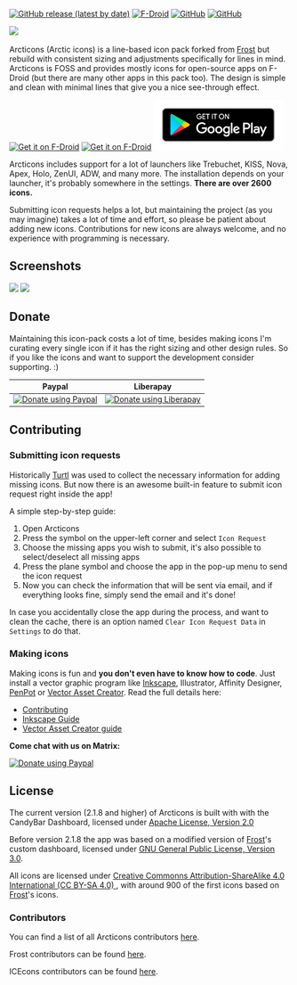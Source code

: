 [<img alt="GitHub release (latest by date)" src="https://img.shields.io/github/v/release/Donnnno/Arcticons">](https://github.com/Donnnno/Arcticons/releases/latest) [<img alt="F-Droid" src="https://img.shields.io/f-droid/v/com.donnnno.arcticons">](https://f-droid.org/packages/com.donnnno.arcticons) 
[<img alt="GitHub" src="https://img.shields.io/github/downloads/donnnno/arcticons/total?label=github%20downloads">](https://github.com/Donnnno/Arcticons/releases/latest) 
[<img alt="GitHub" src="https://img.shields.io/github/downloads/donnnno/arcticons/latest/total">](https://github.com/Donnnno/Arcticons/releases/latest) 

<img src='https://raw.githubusercontent.com/Donnnno/Arcticons/main/github/header-background.png'>

Arcticons (Arctic icons) is a line-based icon pack forked from [Frost](https://github.com/dkanada/frost) but rebuild with consistent sizing and adjustments specifically for lines in mind. Arcticons is FOSS and provides mostly icons for open-source apps on F-Droid (but there are many other apps in this pack too). The design is simple and clean with minimal lines that give you a nice see-through effect.

[<img src="https://f-droid.org/badge/get-it-on.png" alt="Get it on F-Droid" height="90">](https://f-droid.org/packages/com.donnnno.arcticons)
[<img src="https://camo.githubusercontent.com/35b4ec18c762358fb784f9e973f77cf6eb596f2240e69a4c6c093a836655d889/68747470733a2f2f692e6962622e636f2f71306d6463345a2f6765742d69742d6f6e2d6769746875622e706e67" alt="Get it on F-Droid" height="90">](https://github.com/Donnnno/Arcticons/releases)
[<img src="https://raw.githubusercontent.com/Etar-Group/Etar-Calendar/master/metadata/en_google_play.png" height="90">](https://play.google.com/store/apps/details?id=com.donnnno.arcticons)

Arcticons includes support for a lot of launchers like Trebuchet, KISS, Nova, Apex, Holo, ZenUI, ADW, and many more. The installation depends on your launcher, it's probably somewhere in the settings. **There are over 2600 icons.**

Submitting icon requests helps a lot, but maintaining the project (as you may imagine) takes a lot of time and effort, so please be patient about adding new icons. Contributions for new icons are always welcome, and no experience with programming is necessary.

## Screenshots

<img src='https://raw.githubusercontent.com/Donnnno/Arcticons/main/github/phonescreenshotsdark.jpg'>
<img src='https://raw.githubusercontent.com/Donnnno/Arcticons/main/github/phonescreenshotslight.jpg'>

## Donate

Maintaining this icon-pack costs a lot of time, besides making icons I'm curating every single icon if it has the right sizing and other design rules. So if you like the icons and want to support the development consider supporting. :)

|Paypal|Liberapay|
|---|---|
|<a href="https://www.paypal.com/paypalme/onnovdd"><img height="40" alt="Donate using Paypal" src="https://github.com/Donnnno/Arcticons/blob/main/github/pp_button.svg"></a>|<a href="https://liberapay.com/Donno/donate"><img height="40" alt="Donate using Liberapay" src="https://github.com/Donnnno/Arcticons/blob/main/github/lp_button.svg"></a>|

## Contributing

### Submitting icon requests

Historically [Turtl](https://f-droid.org/en/packages/org.xphnx.iconsubmit/) was used to collect the necessary information for adding missing icons. But now there is an awesome built-in feature to submit icon request right inside the app!  

A simple step-by-step guide:
1. Open Arcticons
2. Press the symbol on the upper-left corner and select `Icon Request`
3. Choose the missing apps you wish to submit, it's also possible to select/deselect all missing apps
4. Press the plane symbol and choose the app in the pop-up menu to send the icon request
5. Now you can check the information that will be sent via email, and if everything looks fine, simply send the email and it's done!

In case you accidentally close the app during the process, and want to clean the cache, there is an option named `Clear Icon Request Data` in `Settings` to do that.

### Making icons

Making icons is fun and **you don't even have to know how to code**. Just install a vector graphic program like [Inkscape](https://inkscape.org/en/), Illustrator, Affinity Designer, [PenPot](https://penpot.app/) or [Vector Asset Creator](https://play.google.com/store/apps/details?id=com.inglesdivino.vectorassetcreator). 
Read the full details here: 
- [Contributing](CONTRIBUTING.md)
- [Inkscape Guide](guides/Inkscape_Guide.md)
- [Vector Asset Creator guide](guides/Vector_Asset_Creator.md)

**Come chat with us on Matrix:**

<a href="https://app.element.io/#/room/#arcticons:matrix.org"><img height="40" alt="Donate using Paypal" src="https://github.com/Donnnno/Arcticons/blob/main/github/matrix_button.svg"></a>

## License

The current version (2.1.8 and higher) of Arcticons is built with with the CandyBar Dashboard, licensed under [Apache License, Version 2.0](https://www.apache.org/licenses/LICENSE-2.0)

Before version 2.1.8 the app was based on a modified version of [Frost](https://github.com/dkanada/frost)'s custom dashboard, licensed under [GNU General Public License, Version 3.0](https://www.gnu.org/licenses/gpl-3.0.en.html).

All icons are licensed under [Creative Commonns Attribution-ShareAlike 4.0 International (CC BY-SA 4.0) ](https://creativecommons.org/licenses/by-sa/4.0/), with around 900 of the first icons based on [Frost](https://github.com/dkanada/frost)'s icons.

### Contributors

You can find a list of all Arcticons contributors [here](https://github.com/Donnnno/Arcticons/graphs/contributors).

Frost contributors can be found [here](https://github.com/dkanada/frost/graphs/contributors).

ICEcons contributors can be found [here](https://github.com/1C3/ICEcons/graphs/contributors). 
